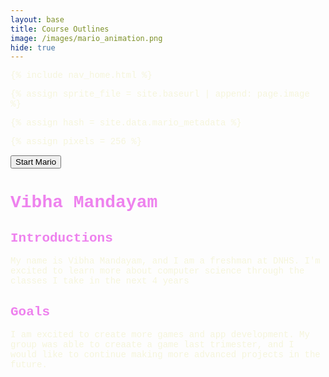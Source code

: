 ```yaml
---
layout: base
title: Course Outlines
image: /images/mario_animation.png
hide: true
---
```


<!-- Liquid: statements -->

<!-- Include submenu from _includes to top of pages -->
{% include nav_home.html %}
<!--- Concatenation of site URL to frontmatter image  --->
{% assign sprite_file = site.baseurl | append: page.image %}
<!--- Hash is a list variable containing mario metadata for sprite --->
{% assign hash = site.data.mario_metadata %}  
<!--- Size width/height of Sprit images --->
{% assign pixels = 256 %} 

<!--- HTML for page contains <p> tag named "Mario" and class properties for a "sprite"  -->

<button onclick="startMario()">Start Mario</button>

<p id="mario" class="sprite" style="display: none;"></p>
  
<!--- Embedded Cascading Style Sheet (CSS) rules, define how HTML elements look --->
<style>

  /* CSS style rules for the id and class of the sprite... */
  .sprite {
    height: {{pixels}}px;
    width: {{pixels}}px;
    background-image: url('{{sprite_file}}');
    background-repeat: no-repeat;
  }

  /* Background position of sprite element */
  #mario {
    background-position: calc({{mario_metadata["Walk"].col}} * {{pixels}} * -1px) calc({{mario_metadata["Walk"].row}} * {{pixels}}* -1px);
  }
</style>

<script>
  ////////// convert YML hash to JavaScript key:value objects /////////

  var mario_metadata = {}; // Key, value object
  {% for key in hash %}  
  
  var key = "{{key | first}}"  // Key
  var values = {} // Values object
  values["row"] = {{key.row}}
  values["col"] = {{key.col}}
  values["frames"] = {{key.frames}}
  mario_metadata[key] = values; // Key with values added

  {% endfor %}

  ////////// game object for player /////////

  class Mario {
    constructor(meta_data) {
      this.tID = null;  // Capture setInterval() task ID
      this.positionX = 0;  // Current position of sprite in X direction
      this.currentSpeed = 0;
      this.runningInterval = 50; // Animation time interval for running (50 milliseconds for faster animation)
      this.walkingInterval = 100; // Animation time interval for walking (original speed)
      this.facingLeft = false; // Initially facing right
      this.marioElement = document.getElementById("mario"); // HTML element of sprite
      this.pixels = {{pixels}}; // Pixel offset of images in the sprite, set by liquid constant
      this.obj = meta_data;
      this.marioElement.style.position = "absolute";
    }

    animate(obj, speed, interval, loop) {
      let frame = 0;
      const row = obj.row * this.pixels;
      this.currentSpeed = speed;
      let loops = 0;

      this.tID = setInterval(() => {
        const col = (frame + obj.col) * this.pixels;
        this.marioElement.style.backgroundPosition = `-${col}px -${row}px`;
        this.marioElement.style.left = `${this.positionX}px`;

        this.positionX += speed;
        frame = (frame + 1) % obj.frames;

        const viewportWidth = window.innerWidth;
        if (this.positionX > viewportWidth - this.pixels) {
          document.documentElement.scrollLeft = this.positionX - viewportWidth + this.pixels;
        }

        if (!loop) {
          loops++;
          if (loops >= obj.frames) {
            clearInterval(this.tID);
          }
        }
      }, interval);
    }

    startWalkingRight() {
      this.stopAnimate();
      this.animate(this.obj["Walk"], 3, this.walkingInterval, true);
      this.facingLeft = false;
    }

    startRunningRight() {
      this.stopAnimate();
      this.animate(this.obj["Run1"], 6, this.runningInterval, true);
      this.facingLeft = false;
    }

    startWalkingLeft() {
      this.stopAnimate();
      this.animate(this.obj["WalkL"], -3, this.walkingInterval, true);  // Negative speed for left movement
      this.facingLeft = true;
    }

    startRunningLeft() {
      this.stopAnimate();
      this.animate(this.obj["Run1L"], -6, this.runningInterval, true);  // Negative speed for left movement
      this.facingLeft = true;
    }

    startPuffing() {
      this.stopAnimate();
      if (this.facingLeft) {
        this.animate(this.obj["PuffL"], 0, this.walkingInterval, true);
      } else {
        this.animate(this.obj["Puff"], 0, this.walkingInterval, true);
      }
    }

    startCheering() {
      this.stopAnimate();
      this.animate(this.obj["Cheer"], 0, this.walkingInterval, true);
    }

    startFlipping() {
      this.stopAnimate();
      if (this.facingLeft) {
        this.animate(this.obj["FlipL"], 0, this.walkingInterval, false);
      } else {
        this.animate(this.obj["Flip"], 0, this.walkingInterval, false);
      }
    }

    startResting() {
      this.stopAnimate();
      if (this.facingLeft) {
        this.animate(this.obj["RestL"], 0, this.walkingInterval, true);
      } else {
        this.animate(this.obj["Rest"], 0, this.walkingInterval, true);
      }
    }

    stopAnimate() {
      clearInterval(this.tID);
    }
  }

  const mario = new Mario(mario_metadata);

  ////////// event control /////////

  function startMario() {
    document.getElementById("mario").style.display = "block";
    mario.startResting();
  }

  // Event control
  window.addEventListener("keydown", (event) => {
    if (event.key === "ArrowRight") {
      event.preventDefault();
      if (mario.currentSpeed === 0 || mario.currentSpeed === -3 || mario.currentSpeed === -6) {
        mario.startWalkingRight();
      } else if (mario.currentSpeed === 3) {
        mario.startRunningRight();
      }
    } else if (event.key === "ArrowLeft") {
      event.preventDefault();
      if (mario.currentSpeed === 0 || mario.currentSpeed === 3 || mario.currentSpeed === 6) {
        mario.startWalkingLeft();
      } else if (mario.currentSpeed === -3) {
        mario.startRunningLeft();
      }
    } else if (event.key === "p") {
      event.preventDefault();
      mario.startPuffing();
    } else if (event.key === "f") {
      event.preventDefault();
      mario.startFlipping();
    } else if (event.key === "r") {
      event.preventDefault();
      mario.startResting();
    }
  });

</script>
<style>
  h1 {
    font-family: 'Courier New', serif;
    color: violet;
  }

  h2 {
    font-family: 'Courier New', serif;
    color: violet;
  }

  h3 {
    font-family: 'Courier New', serif;
    color: violet;
  }

  p {
    font-family: 'Courier New', sans-serif;
    color: beige;
  }
</style>

# Vibha Mandayam

## Introductions 
My name is Vibha Mandayam, and I am a freshman at DNHS. I'm excited to learn more about computer science through the classes I take in the next 4 years

## Goals
I am excited to create more games and app development. My group was able to creaate a game last trimester, and I would like to continue making more advanced projects in the future. 
